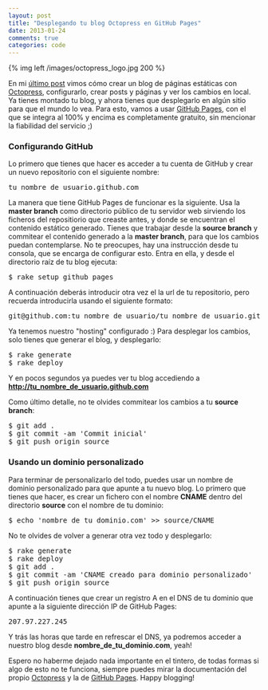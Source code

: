 ```yaml
---
layout: post
title: "Desplegando tu blog Octopress en GitHub Pages"
date: 2013-01-24
comments: true
categories: code
---
```


{% img left /images/octopress_logo.jpg 200 %}

En mi [último post](/blog/2013-01-23-cambiando-de-wordpress-a-octopress) vimos cómo crear un blog de páginas estáticas con <a title="A blogging framework for hackers" href="http://octopress.org" target="_blank">Octopress</a>, configurarlo, crear posts y páginas y ver los cambios en local. Ya tienes montado tu blog, y ahora tienes que desplegarlo en algún sitio para que el mundo lo vea. Para esto, vamos a usar <a title="GitHub Pages" href="http://pages.github.com" target="_blank">GitHub Pages</a>, con el que se integra al 100% y encima es completamente gratuito, sin mencionar la fiabilidad del servicio ;)

<!--more-->

<h3>Configurando GitHub</h3>
Lo primero que tienes que hacer es acceder a tu cuenta de GitHub y crear un nuevo repositorio con el siguiente nombre:
<pre>tu_nombre_de_usuario.github.com</pre>

La manera que tiene GitHub Pages de funcionar es la siguiente. Usa la <strong>master branch</strong> como directorio público de tu servidor web sirviendo los ficheros del repositiorio que creaste antes, y donde se encuentran el contenido estático generado. Tienes que trabajar desde la <strong>source branch</strong> y commitear el contenido generado a la <strong>master branch</strong>, para que los cambios puedan contemplarse. No te preocupes, hay una instrucción desde tu consola, que se encarga de configurar esto. Entra en ella, y desde el directorio raíz de tu blog ejecuta:
<pre>$ rake setup_github_pages</pre>
A continuación deberás introducir otra vez el la url de tu repositorio, pero recuerda introducirla usando el siguiente formato:
<pre>git@github.com:tu_nombre_de_usuario/tu_nombre_de_usuario.github.com.git</pre>
Ya tenemos nuestro "hosting" configurado :)
Para desplegar los cambios, solo tienes que generar el blog, y desplegarlo:
<pre>
$ rake generate
$ rake deploy
</pre>
Y en pocos segundos ya puedes ver tu blog accediendo a <strong>http://tu_nombre_de_usuario.github.com</strong>

Como último detalle, no te olvides commitear los cambios a tu <strong>source branch</strong>:

<pre>
$ git add .
$ git commit -am 'Commit inicial'
$ git push origin source
</pre>

<h3>Usando un dominio personalizado</h3>
Para terminar de personalizarlo del todo, puedes usar un nombre de dominio personalizado para que apunte a tu nuevo blog.
Lo primero que tienes que hacer, es crear un fichero con el nombre <strong>CNAME</strong> dentro del directorio <strong>source</strong> con el nombre de tu dominio:
<pre>$ echo 'nombre_de_tu_dominio.com' >> source/CNAME</pre>
No te olvides de volver a generar otra vez todo y desplegarlo:
<pre>
$ rake generate
$ rake deploy
$ git add .
$ git commit -am 'CNAME creado para dominio personalizado'
$ git push origin source
</pre>

A continuación tienes que crear un registro A en el DNS de tu dominio que apunte a la siguiente dirección IP de GitHub Pages:
<pre>207.97.227.245</pre>
Y trás las horas que tarde en refrescar el DNS, ya podremos acceder a nuestro blog desde <strong>nombre_de_tu_dominio.com</strong>, yeah!

Espero no haberme dejado nada importante en el tintero, de todas formas si algo de esto no te funciona, siempre puedes mirar la documentación del propio <a href="http://octopress.org/docs/" title="Octopress docs" target="_blank">Octopress</a> y la de <a href="https://help.github.com/categories/20/articles" title="GitHub Pages help" target="_blank">GitHub Pages</a>. Happy blogging!




